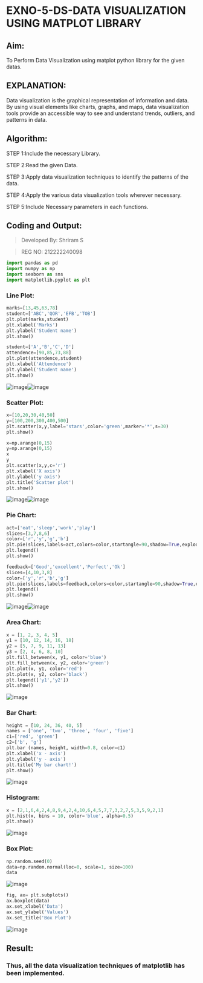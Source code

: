 # EXNO-5-DS-DATA VISUALIZATION USING MATPLOT LIBRARY

## Aim:
  To Perform Data Visualization using matplot python library for the given datas.

## EXPLANATION:
Data visualization is the graphical representation of information and data. By using visual elements like charts, graphs, and maps, data visualization tools provide an accessible way to see and understand trends, outliers, and patterns in data.

## Algorithm:
STEP 1:Include the necessary Library.

STEP 2:Read the given Data.

STEP 3:Apply data visualization techniques to identify the patterns of the data.

STEP 4:Apply the various data visualization tools wherever necessary.

STEP 5:Include Necessary parameters in each functions.

## Coding and Output:


> Developed By: Shriram S

> REG NO: 212222240098
```py
import pandas as pd
import numpy as np
import seaborn as sns
import matplotlib.pyplot as plt
```

### Line Plot:

```py
marks=[13,45,63,78]
student=['ABC','QOR','EFB','TOB']
plt.plot(marks,student)
plt.xlabel('Marks')
plt.ylabel('Student name')
plt.show()

student=['A','B','C','D']
attendence=[90,85,73,88]
plt.plot(attendence,student)
plt.xlabel('Attendence')
plt.ylabel('Student name')
plt.show()
```

![image](https://github.com/ShriramGH/EXNO-5-DS/assets/117991122/c81670c7-4750-41aa-a2d2-665c96dc791c)![image](https://github.com/ShriramGH/EXNO-5-DS/assets/117991122/1f56e035-35e4-4b5c-942e-e659713aa3de)


### Scatter Plot:

```py
x=[10,20,30,40,50]
y=[100,200,300,400,500]
plt.scatter(x,y,label='stars',color='green',marker='*',s=30)
plt.show()

x=np.arange(0,15)
y=np.arange(0,15)
x
y
plt.scatter(x,y,c='r')
plt.xlabel('X axis')
plt.ylabel('y axis')
plt.title('Scatter plot')
plt.show()
```

![image](https://github.com/ShriramGH/EXNO-5-DS/assets/117991122/9d490a21-08af-4a86-baba-0d666dfbb6bd)![image](https://github.com/ShriramGH/EXNO-5-DS/assets/117991122/e4fb55f1-5ac4-4ecf-b6b0-f9fcb2f193f9)


### Pie Chart:

```py
act=['eat','sleep','work','play']
slices=[3,7,8,6]
color=['r','y','g','b']
plt.pie(slices,labels=act,colors=color,startangle=90,shadow=True,explode=(0.1,0.1,0.1,0.1),radius=1.2,autopct='%1.1f%%')
plt.legend()
plt.show()

feedback=['Good','excellent','Perfect','Ok']
slices=[4,10,3,8]
color=['y','r','b','g']
plt.pie(slices,labels=feedback,colors=color,startangle=90,shadow=True,explode=(0.1,0.1,0.1,0.1),radius=1.2,autopct='%1.1f%%')
plt.legend()
plt.show()
```


![image](https://github.com/ShriramGH/EXNO-5-DS/assets/117991122/730eb037-dd3b-4bf8-9b63-3fd6653cc5c3)![image](https://github.com/ShriramGH/EXNO-5-DS/assets/117991122/bd76a160-b8a5-4326-a898-5703d7a904f3)



### Area Chart:

```py
x = [1, 2, 3, 4, 5]
y1 = [10, 12, 14, 16, 18]
y2 = [5, 7, 9, 11, 13]
y3 = [2, 4, 6, 8, 10]
plt.fill_between(x, y1, color='blue')
plt.fill_between(x, y2, color='green')
plt.plot(x, y1, color='red')
plt.plot(x, y2, color='black')
plt.legend(['y1','y2'])
plt.show()
```

![image](https://github.com/ShriramGH/EXNO-5-DS/assets/117991122/f2d9b5b2-31fe-49cb-beb8-c364fed293d2)



### Bar Chart:

```py
height = [10, 24, 36, 40, 5]
names = ['one', 'two', 'three', 'four', 'five']
c1=['red', 'green'] 
c2=['b', 'g']
plt.bar (names, height, width=0.8, color=c1)
plt.xlabel('x - axis')
plt.ylabel('y - axis')
plt.title('My bar chart!')
plt.show()
```

![image](https://github.com/ShriramGH/EXNO-5-DS/assets/117991122/e9b4561f-3ab2-4000-81e9-be4555b26d8e)



### Histogram:

```py
x = [2,1,6,4,2,4,8,9,4,2,4,10,6,4,5,7,7,3,2,7,5,3,5,9,2,1]
plt.hist(x, bins = 10, color='blue', alpha=0.5)
plt.show()
```


![image](https://github.com/ShriramGH/EXNO-5-DS/assets/117991122/9a8a76fb-6c31-4fb9-a991-df97c6bdc09d)



### Box Plot:

```py
np.random.seed(0)
data=np.random.normal(loc=0, scale=1, size=100)
data
```

![image](https://github.com/ShriramGH/EXNO-5-DS/assets/117991122/73c2e1c3-55a2-4a9c-ad8d-149efd550778)


```py
fig, ax= plt.subplots()
ax.boxplot(data)
ax.set_xlabel('Data')
ax.set_ylabel('Values')
ax.set_title('Box Plot')
```

![image](https://github.com/ShriramGH/EXNO-5-DS/assets/117991122/f13275ce-abe8-47f3-88eb-9c48d186a488)


## Result:

### Thus, all the data visualization techniques of matplotlib has been implemented.
